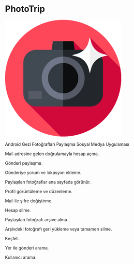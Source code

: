 # PhotoTrip

![PhotoTrip](https://github.com/MstfKaplan/PhotoTrip/blob/master/app/src/main/res/drawable-ldpi/logo.png)


Android Gezi Fotoğrafları Paylaşma Sosyal Medya Uygulaması

Mail adresine gelen doğrulamayla hesap açma.

Gönderi paylaşma.

Gönderiye yorum ve lokasyon ekleme.

Paylaşılan fotoğraflar ana sayfada görünür.

Profil görüntüleme ve düzenleme.

Mail ile şifre değiştirme.

Hesap silme.

Paylaşılan fotoğrafı arşive alma.

Arşivdeki fotoğrafı geri yükleme veya tamamen silme.

Keşfet.

Yer ile gönderi arama.

Kullanıcı arama.
